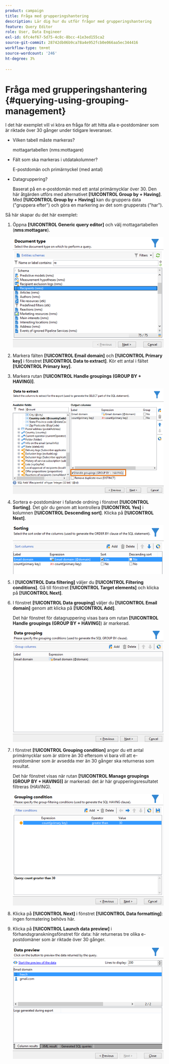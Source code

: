 ```yaml
---
product: campaign
title: Fråga med grupperingshantering
description: Lär dig hur du utför frågor med grupperingshantering
feature: Query Editor
role: User, Data Engineer
exl-id: 6fc4ef67-5d75-4c8c-8bcc-41e3ed155ca2
source-git-commit: 28742db06b9ca78a4e952fcb0e066aa5ec344416
workflow-type: tm+mt
source-wordcount: '246'
ht-degree: 3%

---
```


# Fråga med grupperingshantering {#querying-using-grouping-management}



I det här exemplet vill vi köra en fråga för att hitta alla e-postdomäner som är riktade över 30 gånger under tidigare leveranser.

* Vilken tabell måste markeras?

  mottagartabellen (nms:mottagare)

* Fält som ska markeras i utdatakolumner?

  E-postdomän och primärnyckel (med antal)

* Datagruppering?

  Baserat på en e-postdomän med ett antal primärnycklar över 30. Den här åtgärden utförs med alternativet **[!UICONTROL Group by + Having]**. Med **[!UICONTROL Group by + Having]** kan du gruppera data (&quot;gruppera efter&quot;) och göra en markering av det som grupperats (&quot;har&quot;).

Så här skapar du det här exemplet:

1. Öppna **[!UICONTROL Generic query editor]** och välj mottagartabellen (**nms:mottagare**).

   ![](assets/query_editor_02.png)

1. Markera fälten **[!UICONTROL Email domain]** och **[!UICONTROL Primary key]** i fönstret **[!UICONTROL Data to extract]**. Kör ett antal i fältet **[!UICONTROL Primary key]**.

1. Markera rutan **[!UICONTROL Handle groupings (GROUP BY + HAVING)]**.

   ![](assets/query_editor_nveau_29.png)

1. Sortera e-postdomäner i fallande ordning i fönstret **[!UICONTROL Sorting]**. Det gör du genom att kontrollera **[!UICONTROL Yes]** i kolumnen **[!UICONTROL Descending sort]**. Klicka på **[!UICONTROL Next]**.

   ![](assets/query_editor_nveau_70.png)

1. I **[!UICONTROL Data filtering]** väljer du **[!UICONTROL Filtering conditions]**. Gå till fönstret **[!UICONTROL Target elements]** och klicka på **[!UICONTROL Next]**.
1. I fönstret **[!UICONTROL Data grouping]** väljer du **[!UICONTROL Email domain]** genom att klicka på **[!UICONTROL Add]**.

   Det här fönstret för datagruppering visas bara om rutan **[!UICONTROL Handle groupings (GROUP BY + HAVING]**) är markerad.

   ![](assets/query_editor_blocklist_04.png)

1. I fönstret **[!UICONTROL Grouping condition]** anger du ett antal primärnycklar som är större än 30 eftersom vi bara vill att e-postdomäner som är avsedda mer än 30 gånger ska returneras som resultat.

   Det här fönstret visas när rutan **[!UICONTROL Manage groupings (GROUP BY + HAVING)]** är markerad: det är här grupperingsresultatet filtreras (HAVING).

   ![](assets/query_editor_blocklist_05.png)

1. Klicka på **[!UICONTROL Next]** i fönstret **[!UICONTROL Data formatting]**: ingen formatering behövs här.
1. Klicka på **[!UICONTROL Launch data preview]** i förhandsgranskningsfönstret för data: här returneras tre olika e-postdomäner som är riktade över 30 gånger.

   ![](assets/query_editor_blocklist_06.png)
